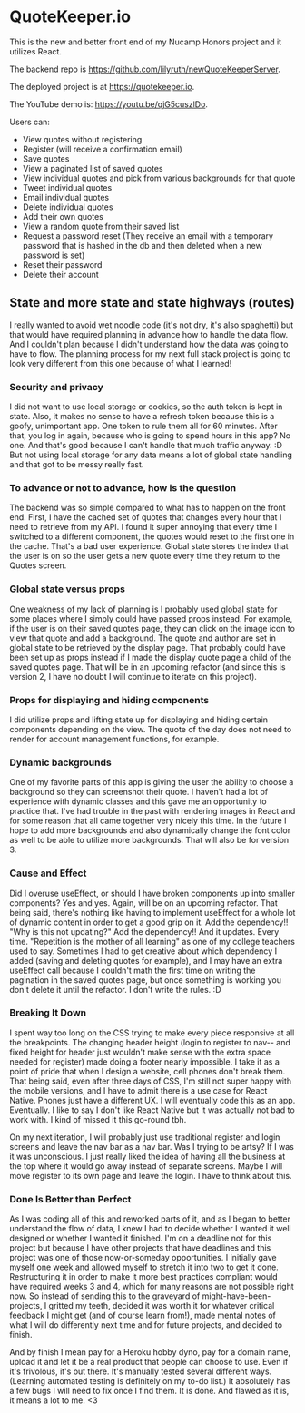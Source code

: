 # QuoteKeeper.io 

This is the new and better front end of my Nucamp Honors project and it utilizes React. 

The backend repo is https://github.com/lilyruth/newQuoteKeeperServer.

The deployed project is at https://quotekeeper.io. 

The YouTube demo is: https://youtu.be/qjG5cuszlDo.

Users can:
- View quotes without registering
- Register (will receive a confirmation email) 
- Save quotes
- View a paginated list of saved quotes
- View individual quotes and pick from various backgrounds for that quote
- Tweet individual quotes
- Email individual quotes
- Delete individual quotes
- Add their own quotes
- View a random quote from their saved list
- Request a password reset (They receive an email with a temporary password that is hashed in the db and then deleted when a new password is set)
- Reset their password
- Delete their account

## State and more state and state highways (routes)

I really wanted to avoid wet noodle code (it's not dry, it's also spaghetti) but that would have required planning in advance how to handle the data flow. And I couldn't plan because I didn't understand how the data was going to have to flow. The planning process for my next full stack project is going to look very different from this one because of what I learned! 

### Security and privacy
I did not want to use local storage or cookies, so the auth token is kept in state. Also, it makes no sense to have a refresh token because this is a goofy, unimportant app. One token to rule them all for 60 minutes. After that, you log in again, because who is going to spend hours in this app? No one. And that's good because I can't handle that much traffic anyway. :D But not using local storage for any data means a lot of global state handling and that got to be messy really fast.

### To advance or not to advance, how is the question
The backend was so simple compared to what has to happen on the front end. First, I have the cached set of quotes that changes every hour that I need to retrieve from my API. I found it super annoying that every time I switched to a different component, the quotes would reset to the first one in the cache. That's a bad user experience. Global state stores the index that the user is on so the user gets a new quote every time they return to the Quotes screen. 

### Global state versus props
One weakness of my lack of planning is I probably used global state for some places where I simply could have passed props instead. For example, if the user is on their saved quotes page, they can click on the image icon to view that quote and add a background. The quote and author are set in global state to be retrieved by the display page. That probably could have been set up as props instead if I made the display quote page a child of the saved quotes page. That will be in an upcoming refactor (and since this is version 2, I have no doubt I will continue to iterate on this project).

### Props for displaying and hiding components
I did utilize props and lifting state up for displaying and hiding certain components depending on the view. The quote of the day does not need to render for account management functions, for example. 

### Dynamic backgrounds
One of my favorite parts of this app is giving the user the ability to choose a background so they can screenshot their quote. I haven't had a lot of experience with dynamic classes and this gave me an opportunity to practice that. I've had trouble in the past with rendering images in React and for some reason that all came together very nicely this time. In the future I hope to add more backgrounds and also dynamically change the font color as well to be able to utilize more backgrounds. That will also be for version 3. 

### Cause and Effect
Did I overuse useEffect, or should I have broken components up into smaller components? Yes and yes. Again, will be on an upcoming refactor. That being said, there's nothing like having to implement useEffect for a whole lot of dynamic content in order to get a good grip on it. Add the dependency!! "Why is this not updating?" Add the dependency!! And it updates. Every time. "Repetition is the mother of all learning" as one of my college teachers used to say. Sometimes I had to get creative about which dependency I added (saving and deleting quotes for example), and I may have an extra useEffect call because I couldn't math the first time on writing the pagination in the saved quotes page, but once something is working you don't delete it until the refactor. I don't write the rules. :D

### Breaking It Down
I spent way too long on the CSS trying to make every piece responsive at all the breakpoints. The changing header height (login to register to nav-- and fixed height for header just wouldn't make sense with the extra space needed for register) made doing a footer nearly impossible. I take it as a point of pride that when I design a website, cell phones don't break them. That being said, even after three days of CSS, I'm still not super happy with the mobile versions, and I have to admit there is a use case for React Native. Phones just have a different UX. I will eventually code this as an app. Eventually. I like to say I don't like React Native but it was actually not bad to work with. I kind of missed it this go-round tbh. 

On my next iteration, I will probably just use traditional register and login screens and leave the nav bar as a nav bar. Was I trying to be artsy? If I was it was unconscious. I just really liked the idea of having all the business at the top where it would go away instead of separate screens. Maybe I will move register to its own page and leave the login. I have to think about this. 

### Done Is Better than Perfect

As I was coding all of this and reworked parts of it, and as I began to better understand the flow of data, I knew I had to decide whether I wanted it well designed or whether I wanted it finished. I'm on a deadline not for this project but because I have other projects that have deadlines and this project was one of those now-or-someday opportunities. I initially gave myself one week and allowed myself to stretch it into two to get it done. Restructuring it in order to make it more best practices compliant would have required weeks 3 and 4, which for many reasons are not possible right now. So instead of sending this to the graveyard of might-have-been-projects, I gritted my teeth, decided it was worth it for whatever critical feedback I might get (and of course learn from!), made mental notes of what I will do differently next time and for future projects, and decided to finish. 

And by finish I mean pay for a Heroku hobby dyno, pay for a domain name, upload it and let it be a real product that people can choose to use. Even if it's frivolous, it's out there. It's manually tested several different ways. (Learning automated testing is definitely on my to-do list.) It absolutely has a few bugs I will need to fix once I find them. It is done. And flawed as it is, it means a lot to me. <3



